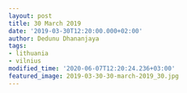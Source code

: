 ```yaml
---
layout: post
title: 30 March 2019
date: '2019-03-30T12:20:00.000+02:00'
author: Dedunu Dhananjaya
tags:
- lithuania
- vilnius
modified_time: '2020-06-07T12:20:24.236+03:00'
featured_image: 2019-03-30-30-march-2019_30.jpg
---
```

